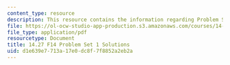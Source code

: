 ```yaml
---
content_type: resource
description: This resource contains the information regarding Problem Set 1 Solutions.
file: https://ol-ocw-studio-app-production.s3.amazonaws.com/courses/14-27-economics-and-e-commerce-fall-2014/d1e639e7713a17e0dc8f7f8852a2eb2a_MIT14_27F14_pset1_sol.pdf
file_type: application/pdf
resourcetype: Document
title: 14.27 F14 Problem Set 1 Solutions
uid: d1e639e7-713a-17e0-dc8f-7f8852a2eb2a
---
```

